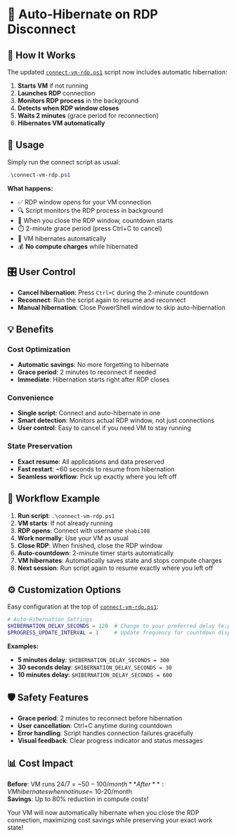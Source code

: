 # 🛌 Auto-Hibernate on RDP Disconnect

## 🎯 **How It Works**

The updated [`connect-vm-rdp.ps1`](connect-vm-rdp.ps1) script now includes automatic hibernation:

1. **Starts VM** if not running
2. **Launches RDP** connection
3. **Monitors RDP process** in the background
4. **Detects when RDP window closes**
5. **Waits 2 minutes** (grace period for reconnection)
6. **Hibernates VM automatically**

## 🚀 **Usage**

Simply run the connect script as usual:
```powershell
.\connect-vm-rdp.ps1
```

**What happens:**
- ✅ RDP window opens for your VM connection
- 🔍 Script monitors the RDP process in background
- 🔌 When you close the RDP window, countdown starts
- ⏱️ 2-minute grace period (press Ctrl+C to cancel)
- 🛌 VM hibernates automatically
- 💰 **No compute charges** while hibernated

## 🎛️ **User Control**

- **Cancel hibernation**: Press `Ctrl+C` during the 2-minute countdown
- **Reconnect**: Run the script again to resume and reconnect
- **Manual hibernation**: Close PowerShell window to skip auto-hibernation

## 💡 **Benefits**

### Cost Optimization
- **Automatic savings**: No more forgetting to hibernate
- **Grace period**: 2 minutes to reconnect if needed
- **Immediate**: Hibernation starts right after RDP closes

### Convenience
- **Single script**: Connect and auto-hibernate in one
- **Smart detection**: Monitors actual RDP window, not just connections
- **User control**: Easy to cancel if you need VM to stay running

### State Preservation
- **Exact resume**: All applications and data preserved
- **Fast restart**: ~60 seconds to resume from hibernation
- **Seamless workflow**: Pick up exactly where you left off

## 🔄 **Workflow Example**

1. **Run script**: `.\connect-vm-rdp.ps1`
2. **VM starts**: If not already running
3. **RDP opens**: Connect with username `shabi108`
4. **Work normally**: Use your VM as usual
5. **Close RDP**: When finished, close the RDP window
6. **Auto-countdown**: 2-minute timer starts automatically
7. **VM hibernates**: Automatically saves state and stops compute charges
8. **Next session**: Run script again to resume exactly where you left off

## ⚙️ **Customization Options**

Easy configuration at the top of [`connect-vm-rdp.ps1`](connect-vm-rdp.ps1):

```powershell
# Auto-Hibernation Settings
$HIBERNATION_DELAY_SECONDS = 120  # Change to your preferred delay (e.g., 300 for 5 minutes)
$PROGRESS_UPDATE_INTERVAL = 1     # Update frequency for countdown display
```

**Examples:**
- **5 minutes delay**: `$HIBERNATION_DELAY_SECONDS = 300`
- **30 seconds delay**: `$HIBERNATION_DELAY_SECONDS = 30`
- **10 minutes delay**: `$HIBERNATION_DELAY_SECONDS = 600`

## 🛡️ **Safety Features**

- **Grace period**: 2 minutes to reconnect before hibernation
- **User cancellation**: Ctrl+C anytime during countdown
- **Error handling**: Script handles connection failures gracefully
- **Visual feedback**: Clear progress indicator and status messages

## 📊 **Cost Impact**

**Before**: VM runs 24/7 = ~$50-100/month  
**After**: VM hibernates when not in use = ~$10-20/month  
**Savings**: Up to 80% reduction in compute costs!

Your VM will now automatically hibernate when you close the RDP connection, maximizing cost savings while preserving your exact work state!
